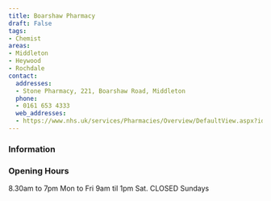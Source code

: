 ```yaml
---
title: Boarshaw Pharmacy
draft: False
tags:
- Chemist
areas:
- Middleton
- Heywood
- Rochdale
contact:
  addresses:
  - Stone Pharmacy, 221, Boarshaw Road, Middleton
  phone:
  - 0161 653 4333
  web_addresses:
  - https://www.nhs.uk/services/Pharmacies/Overview/DefaultView.aspx?id=10303
---
```


### Information


### Opening Hours
8.30am to 7pm Mon to Fri
9am til 1pm Sat.      CLOSED Sundays
